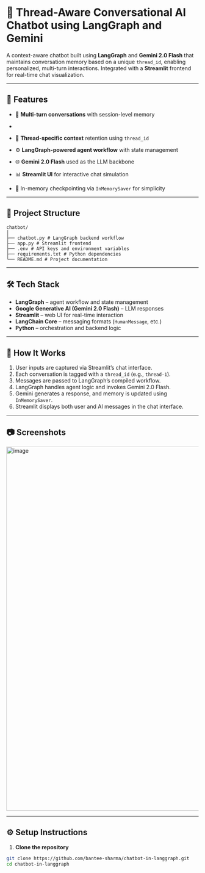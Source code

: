 # 🧠 Thread-Aware Conversational AI Chatbot using LangGraph and Gemini

A context-aware chatbot built using **LangGraph** and **Gemini 2.0 Flash** that maintains conversation memory based on a unique `thread_id`, enabling personalized, multi-turn interactions. Integrated with a **Streamlit** frontend for real-time chat visualization.

---

## 🚀 Features

- 💬 **Multi-turn conversations** with session-level memory
- 
  
- 🧠 **Thread-specific context** retention using `thread_id`
- ⚙️ **LangGraph-powered agent workflow** with state management
- 🌐 **Gemini 2.0 Flash** used as the LLM backbone
- 📊 **Streamlit UI** for interactive chat simulation
- 💾 In-memory checkpointing via `InMemorySaver` for simplicity

---
## 📁 Project Structure

```
chatbot/
│
├── chatbot.py # LangGraph backend workflow
├── app.py # Streamlit frontend
├── .env # API keys and environment variables
├── requirements.txt # Python dependencies
└── README.md # Project documentation
```


---

## 🛠️ Tech Stack

- **LangGraph** – agent workflow and state management
- **Google Generative AI (Gemini 2.0 Flash)** – LLM responses
- **Streamlit** – web UI for real-time interaction
- **LangChain Core** – messaging formats (`HumanMessage`, etc.)
- **Python** – orchestration and backend logic

---

## 🧪 How It Works

1. User inputs are captured via Streamlit’s chat interface.
2. Each conversation is tagged with a `thread_id` (e.g., `thread-1`).
3. Messages are passed to LangGraph’s compiled workflow.
4. LangGraph handles agent logic and invokes Gemini 2.0 Flash.
5. Gemini generates a response, and memory is updated using `InMemorySaver`.
6. Streamlit displays both user and AI messages in the chat interface.

---

## 📷 Screenshots

>
<img width="1766" height="955" alt="image" src="https://github.com/user-attachments/assets/a1ecff83-b86c-4464-9ed1-ba053dda1bbb" />

---

## ⚙️ Setup Instructions

1. **Clone the repository**

```bash
git clone https://github.com/bantee-sharma/chatbot-in-langgraph.git
cd chatbot-in-langgraph
```


